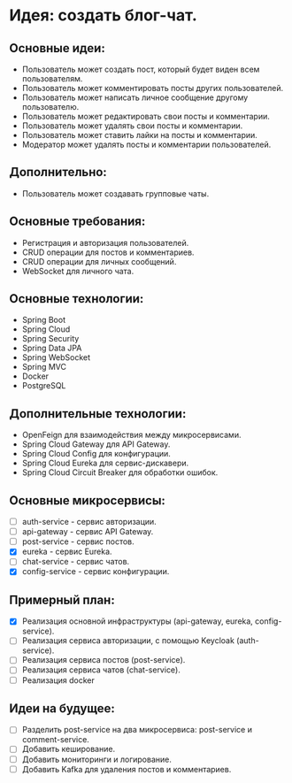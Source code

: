 # Идея: создать блог-чат.

## Основные идеи:
- Пользователь может создать пост, который будет виден всем пользователям.
- Пользователь может комментировать посты других пользователей.
- Пользователь может написать личное сообщение другому пользователю.
- Пользователь может редактировать свои посты и комментарии.
- Пользователь может удалять свои посты и комментарии.
- Пользователь может ставить лайки на посты и комментарии.
- Модератор может удалять посты и комментарии пользователей.

## Дополнительно:
- Пользователь может создавать групповые чаты.

## Основные требования:
- Регистрация и авторизация пользователей.
- CRUD операции для постов и комментариев.
- CRUD операции для личных сообщений.
- WebSocket для личного чата.

## Основные технологии:
- Spring Boot
- Spring Cloud
- Spring Security
- Spring Data JPA
- Spring WebSocket
- Spring MVC
- Docker
- PostgreSQL

## Дополнительные технологии:
- OpenFeign для взаимодействия между микросервисами.
- Spring Cloud Gateway для API Gateway.
- Spring Cloud Config для конфигурации.
- Spring Cloud Eureka для сервис-дискавери.
- Spring Cloud Circuit Breaker для обработки ошибок.

## Основные микросервисы:
- [ ] auth-service - сервис авторизации.
- [ ] api-gateway - сервис API Gateway.
- [ ] post-service - сервис постов.
- [x] eureka - сервис Eureka.
- [ ] chat-service - сервис чатов.
- [x] config-service - сервис конфигурации.

## Примерный план:
- [x] Реализация основной инфраструктуры (api-gateway, eureka, config-service).
- [ ] Реализация сервиса авторизации, с помощью Keycloak (auth-service).
- [ ] Реализация сервиса постов (post-service).
- [ ] Реализация сервиса чатов (chat-service).
- [ ] Реализация docker

## Идеи на будущее:
- [ ] Разделить post-service на два микросервиса: post-service и comment-service.
- [ ] Добавить кеширование.
- [ ] Добавить мониторинги и логирование.
- [ ] Добавить Kafka для удаления постов и комментариев.
